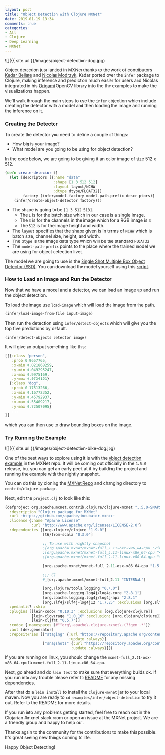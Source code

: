 ```yaml
---
layout: post
title: "Object Detection with Clojure MXNet"
date: 2019-01-19 13:34
comments: true
categories:
- All
- Clojure
- Deep Learning
- MXNet
---
```


![]({{ site.url }}/images/object-detection-dog.jpg)

Object detection just landed in MXNet thanks to the work of contributors [Kedar Bellare](https://github.com/kedarbellare) and [Nicolas Modrzyk](https://github.com/hellonico/). Kedar ported over the `infer` package to Clojure, making inference and prediction much easier for users and Nicolas integrated in his [Origami](https://github.com/hellonico/origami) OpenCV library into the the examples to make the visualizations happen.

We'll walk through the main steps to use the `infer` objection which include creating the detector with a model and then loading the image and running the inference on it.


### Creating the Detector

To create the detector you need to define a couple of things:

* How big is your image?
* What model are you going to be using for object detection?

In the code below, we are going to be giving it an color image of size 512 x 512.

```clojure
(defn create-detector []
  (let [descriptors [{:name "data"
                      :shape [1 3 512 512]
                      :layout layout/NCHW
                      :dtype dtype/FLOAT32}]
        factory (infer/model-factory model-path-prefix descriptors)]
    (infer/create-object-detector factory)))
```

 * The shape is going to be `[1 3 512 513]`. 
    * The `1` is for the batch size which in our case is a single image.
    * The `3` is for the channels in the image which for a RGB image is `3`
    * The `512` is for the image height and width.
 * The `layout` specifies that the shape given is in terms of `NCHW` which is batch size, channel size, height, and width.
 * The `dtype` is the image data type which will be the standard `FLOAT32`
 * The `model-path-prefix` points to the place where the trained model we are using for object detection lives. 

The model we are going to use is the [Single Shot Multiple Box Object Detector (SSD)](https://arxiv.org/abs/1512.02325). You can download the model yourself using this [script](https://github.com/apache/incubator-mxnet/blob/master/contrib/clojure-package/examples/infer/objectdetector/scripts/get_ssd_data.sh).

### How to Load an Image and Run the Detector

Now that we have a model and a detector, we can load an image up and run the object detection.

To load the image use `load-image` which will load the image from the path.

```clojure
(infer/load-image-from-file input-image)
```

Then run the detection using `infer/detect-objects` which will give you the top five predictions by default.

```clojure
(infer/detect-objects detector image)
```

It will give an output something like this:

```clojure
[[{:class "person",
   :prob 0.9657765,
   :x-min 0.021868259,
   :y-min 0.049295247,
   :x-max 0.9975169,
   :y-max 0.9734151}
  {:class "dog",
   :prob 0.17513266,
   :x-min 0.16772352,
   :y-min 0.45792937,
   :x-max 0.55409217,
   :y-max 0.72507095}
   ...
]]
```

which you can then use to draw bounding boxes on the image.

### Try Running the Example

![]({{ site.url }}/images/object-detection-bike-dog.jpg)

One of the best ways to explore using it is with the [object detection example](https://github.com/apache/incubator-mxnet/tree/master/contrib/clojure-package/examples/infer/objectdetector) in the MXNet repo. It will be coming out officially in the `1.5.0` release, but you can get an early peek at it by building the project and running the example with the nightly snapshot.

You can do this by cloning the [MXNet Repo](https://github.com/apache/incubator-mxnet) and changing directory to `contrib/clojure-package`.

Next, edit the `project.clj` to look like this:

```clojure
(defproject org.apache.mxnet.contrib.clojure/clojure-mxnet "1.5.0-SNAPSHOT"
  :description "Clojure package for MXNet"
  :url "https://github.com/apache/incubator-mxnet"
  :license {:name "Apache License"
            :url "http://www.apache.org/licenses/LICENSE-2.0"}
  :dependencies [[org.clojure/clojure "1.9.0"]
                 [t6/from-scala "0.3.0"]

                 ;; To use with nightly snapshot
                 ;[org.apache.mxnet/mxnet-full_2.11-osx-x86_64-cpu "<insert-snapshot-version>"]
                 ;[org.apache.mxnet/mxnet-full_2.11-linux-x86_64-cpu "<insert-snapshot-version>"]
                 ;[org.apache.mxnet/mxnet-full_2.11-linux-x86_64-gpu "<insert-snapshot-version"]

                 [org.apache.mxnet/mxnet-full_2.11-osx-x86_64-cpu "1.5.0-SNAPSHOT"]

                 ;;; CI
                 #_[org.apache.mxnet/mxnet-full_2.11 "INTERNAL"]

                 [org.clojure/tools.logging "0.4.0"]
                 [org.apache.logging.log4j/log4j-core "2.8.1"]
                 [org.apache.logging.log4j/log4j-api "2.8.1"]
                 [org.slf4j/slf4j-log4j12 "1.7.25" :exclusions [org.slf4j/slf4j-api]]]
  :pedantic? :skip
  :plugins [[lein-codox "0.10.3" :exclusions [org.clojure/clojure]]
            [lein-cloverage "1.0.10" :exclusions [org.clojure/clojure]]
            [lein-cljfmt "0.5.7"]]
  :codox {:namespaces [#"^org\.apache\.clojure-mxnet\.(?!gen).*"]}
  :aot [dev.generator]
  :repositories [["staging" {:url "https://repository.apache.org/content/repositories/staging"                  :snapshots true
                             :update :always}]
                 ["snapshots" {:url "https://repository.apache.org/content/repositories/snapshots"               :snapshots true
                              :update :always}]])
```
If you are running on linux, you should change the `mxnet-full_2.11-osx-x86_64-cpu` to `mxnet-full_2.11-linux-x86_64-cpu`.


Next, go ahead and do `lein test` to make sure that everything builds ok. If you run into any trouble please refer to [README](https://github.com/apache/incubator-mxnet/blob/master/contrib/clojure-package/README.md) for any missing dependencies.

After that do a `lein install` to install the `clojure-mxnet` jar to your local maven. Now you are ready to `cd examples/infer/object-detection` to try it out. Refer to the README for more details.

If you run into any problems getting started, feel free to reach out in the Clojarian #mxnet slack room or open an issue at the MXNet project. We are a friendly group and happy to help out.

Thanks again to the community for the contributions to make this possible. It's great seeing new things coming to life.

Happy Object Detecting!
